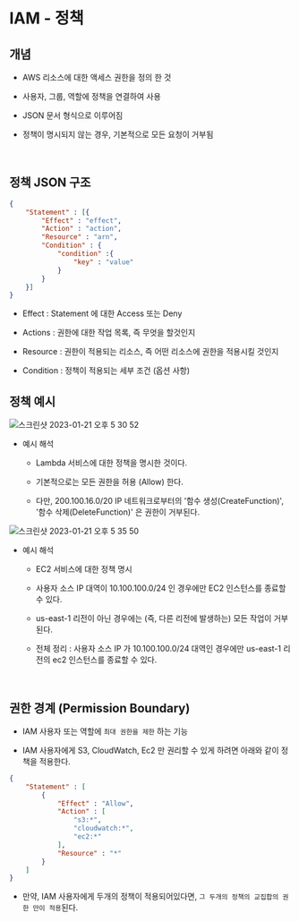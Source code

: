 # IAM - 정책

## 개념

- AWS 리소스에 대한 액세스 권한을 정의 한 것

- 사용자, 그룹, 역할에 정책을 연결하여 사용

- JSON 문서 형식으로 이루어짐

- 정책이 명시되지 않는 경우, 기본적으로 모든 요청이 거부됨


<br>

## 정책 JSON 구조

``` json
{
    "Statement" : [{
        "Effect" : "effect",
        "Action" : "action",
        "Resource" : "arn",
        "Condition" : {
            "condition" :{
                "key" : "value"
            }
        }
    }]
}
```

- Effect : Statement 에 대한 Access 또는 Deny

- Actions : 권한에 대한 작업 목록, 즉 무엇을 할것인지

- Resource : 권한이 적용되는 리소스, 즉 어떤 리소스에 권한을 적용시킬 것인지

- Condition : 정책이 적용되는 세부 조건 (옵션 사항)



## 정책 예시

![스크린샷 2023-01-21 오후 5 30 52](https://user-images.githubusercontent.com/74750901/213859736-35d9ff1c-243a-4791-9227-4cb98cd90064.png)

- 예시 해석

    - Lambda 서비스에 대한 정책을 명시한 것이다.

    - 기본적으로는 모든 권한을 허용 (Allow) 한다.

    - 다만, 200.100.16.0/20 IP 네트워크로부터의 '함수 생성(CreateFunction)', '함수 삭제(DeleteFunction)' 은 권한이 거부된다. 


![스크린샷 2023-01-21 오후 5 35 50](https://user-images.githubusercontent.com/74750901/213859755-0982b81a-8790-4680-856f-2ea10e1a3a5f.png)

- 예시 해석

    - EC2 서비스에 대한 정책 명시

    - 사용자 소스 IP 대역이 10.100.100.0/24 인 경우에만 EC2 인스턴스를 종료할 수 있다.

    - us-east-1 리전이 아닌 경우에는 (즉, 다른 리전에 발생하는) 모든 작업이 거부된다. 

    - 전체 정리 : 사용자 소스 IP 가 10.100.100.0/24 대역인 경우에만 us-east-1 리전의 ec2 인스턴스를 종료할 수 있다.

<br>

## 권한 경계 (Permission Boundary)

- IAM 사용자 또는 역할에 `최대 권한을 제한` 하는 기능

- IAM 사용자에게 S3, CloudWatch, Ec2 만 권리할 수 있게 하려면 아래와 같이 정책을 적용한다. 

``` json
{
    "Statement" : [
        {
            "Effect" : "Allow",
            "Action" : [
                "s3:*",
                "cloudwatch:*",
                "ec2:*"
            ],
            "Resource" : "*"
        }
    ]
}
```

- 만약, IAM 사용자에게 두개의 정책이 적용되어있다면, `그 두개의 정책의 교집합의 권한 만이 적용`된다.


